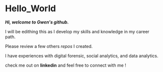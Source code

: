 # Hello_World

***Hi, welcome to Gwen's github.***

I will be edithing this as I develop my skills and knowledge in my career path. 

Please review a few others *repos* I created. 

I have experiences with digital forensic, social analytics, and data analytics. 

check me out on **linkedin** and feel free to connect with me !
